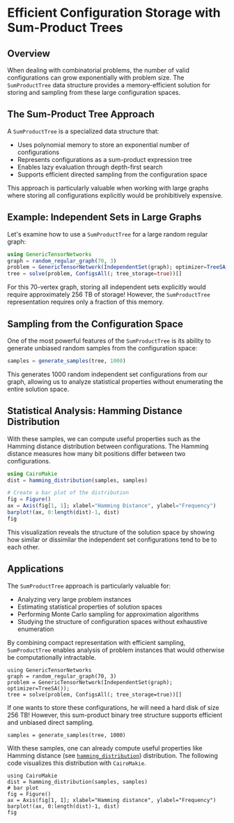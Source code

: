 # Efficient Configuration Storage with Sum-Product Trees

## Overview
When dealing with combinatorial problems, the number of valid configurations can grow exponentially with problem size. The `SumProductTree` data structure provides a memory-efficient solution for storing and sampling from these large configuration spaces.

## The Sum-Product Tree Approach

A `SumProductTree` is a specialized data structure that:
- Uses polynomial memory to store an exponential number of configurations
- Represents configurations as a sum-product expression tree
- Enables lazy evaluation through depth-first search
- Supports efficient directed sampling from the configuration space

This approach is particularly valuable when working with large graphs where storing all configurations explicitly would be prohibitively expensive.

## Example: Independent Sets in Large Graphs

Let's examine how to use a `SumProductTree` for a large random regular graph:

```julia
using GenericTensorNetworks
graph = random_regular_graph(70, 3)
problem = GenericTensorNetwork(IndependentSet(graph); optimizer=TreeSA())
tree = solve(problem, ConfigsAll(; tree_storage=true))[]
```

For this 70-vertex graph, storing all independent sets explicitly would require approximately 256 TB of storage! However, the `SumProductTree` representation requires only a fraction of this memory.

## Sampling from the Configuration Space

One of the most powerful features of the `SumProductTree` is its ability to generate unbiased random samples from the configuration space:

```julia
samples = generate_samples(tree, 1000)
```

This generates 1000 random independent set configurations from our graph, allowing us to analyze statistical properties without enumerating the entire solution space.

## Statistical Analysis: Hamming Distance Distribution

With these samples, we can compute useful properties such as the Hamming distance distribution between configurations. The Hamming distance measures how many bit positions differ between two configurations.

```julia
using CairoMakie
dist = hamming_distribution(samples, samples)

# Create a bar plot of the distribution
fig = Figure()
ax = Axis(fig[1, 1]; xlabel="Hamming Distance", ylabel="Frequency")
barplot!(ax, 0:length(dist)-1, dist)
fig
```

This visualization reveals the structure of the solution space by showing how similar or dissimilar the independent set configurations tend to be to each other.

## Applications

The `SumProductTree` approach is particularly valuable for:
- Analyzing very large problem instances
- Estimating statistical properties of solution spaces
- Performing Monte Carlo sampling for approximation algorithms
- Studying the structure of configuration spaces without exhaustive enumeration

By combining compact representation with efficient sampling, `SumProductTree` enables analysis of problem instances that would otherwise be computationally intractable.

```@repl sumproduct
using GenericTensorNetworks
graph = random_regular_graph(70, 3)
problem = GenericTensorNetwork(IndependentSet(graph); optimizer=TreeSA());
tree = solve(problem, ConfigsAll(; tree_storage=true))[]
```
If one wants to store these configurations, he will need a hard disk of size 256 TB!
However, this sum-product binary tree structure supports efficient and unbiased direct sampling.

```@repl sumproduct
samples = generate_samples(tree, 1000)
```

With these samples, one can already compute useful properties like Hamming distance (see [`hamming_distribution`](@ref)) distribution. The following code visualizes this distribution with `CairoMakie`.

```@example sumproduct
using CairoMakie
dist = hamming_distribution(samples, samples)
# bar plot
fig = Figure()
ax = Axis(fig[1, 1]; xlabel="Hamming distance", ylabel="Frequency")
barplot!(ax, 0:length(dist)-1, dist)
fig
```